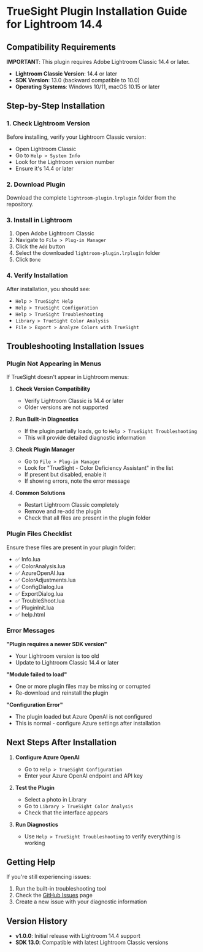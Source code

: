 # TrueSight Plugin Installation Guide for Lightroom 14.4

## Compatibility Requirements

**IMPORTANT**: This plugin requires Adobe Lightroom Classic 14.4 or later.

- **Lightroom Classic Version**: 14.4 or later
- **SDK Version**: 13.0 (backward compatible to 10.0)
- **Operating Systems**: Windows 10/11, macOS 10.15 or later

## Step-by-Step Installation

### 1. Check Lightroom Version

Before installing, verify your Lightroom Classic version:
- Open Lightroom Classic
- Go to `Help > System Info`
- Look for the Lightroom version number
- Ensure it's 14.4 or later

### 2. Download Plugin

Download the complete `lightroom-plugin.lrplugin` folder from the repository.

### 3. Install in Lightroom

1. Open Adobe Lightroom Classic
2. Navigate to `File > Plug-in Manager`
3. Click the `Add` button
4. Select the downloaded `lightroom-plugin.lrplugin` folder
5. Click `Done`

### 4. Verify Installation

After installation, you should see:
- `Help > TrueSight Help`
- `Help > TrueSight Configuration`
- `Help > TrueSight Troubleshooting`
- `Library > TrueSight Color Analysis`
- `File > Export > Analyze Colors with TrueSight`

## Troubleshooting Installation Issues

### Plugin Not Appearing in Menus

If TrueSight doesn't appear in Lightroom menus:

1. **Check Version Compatibility**
   - Verify Lightroom Classic is 14.4 or later
   - Older versions are not supported

2. **Run Built-in Diagnostics**
   - If the plugin partially loads, go to `Help > TrueSight Troubleshooting`
   - This will provide detailed diagnostic information

3. **Check Plugin Manager**
   - Go to `File > Plug-in Manager`
   - Look for "TrueSight - Color Deficiency Assistant" in the list
   - If present but disabled, enable it
   - If showing errors, note the error message

4. **Common Solutions**
   - Restart Lightroom Classic completely
   - Remove and re-add the plugin
   - Check that all files are present in the plugin folder

### Plugin Files Checklist

Ensure these files are present in your plugin folder:
- ✅ Info.lua
- ✅ ColorAnalysis.lua
- ✅ AzureOpenAI.lua
- ✅ ColorAdjustments.lua
- ✅ ConfigDialog.lua
- ✅ ExportDialog.lua
- ✅ TroubleShoot.lua
- ✅ PluginInit.lua
- ✅ help.html

### Error Messages

**"Plugin requires a newer SDK version"**
- Your Lightroom version is too old
- Update to Lightroom Classic 14.4 or later

**"Module failed to load"**
- One or more plugin files may be missing or corrupted
- Re-download and reinstall the plugin

**"Configuration Error"**
- The plugin loaded but Azure OpenAI is not configured
- This is normal - configure Azure settings after installation

## Next Steps After Installation

1. **Configure Azure OpenAI**
   - Go to `Help > TrueSight Configuration`
   - Enter your Azure OpenAI endpoint and API key

2. **Test the Plugin**
   - Select a photo in Library
   - Go to `Library > TrueSight Color Analysis`
   - Check that the interface appears

3. **Run Diagnostics**
   - Use `Help > TrueSight Troubleshooting` to verify everything is working

## Getting Help

If you're still experiencing issues:

1. Run the built-in troubleshooting tool
2. Check the [GitHub Issues](https://github.com/Lukasedv/truesight/issues) page  
3. Create a new issue with your diagnostic information

## Version History

- **v1.0.0**: Initial release with Lightroom 14.4 support
- **SDK 13.0**: Compatible with latest Lightroom Classic versions